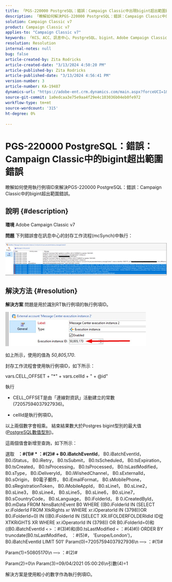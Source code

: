 ```yaml
---
title: 「PGS-220000 PostgreSQL：錯誤：Campaign Classic中出現bigint超出範圍錯誤」
description: 「瞭解如何解決PGS-220000 PostgreSQL：錯誤：Campaign Classic中的bigint超出範圍錯誤」
solution: Campaign Classic v7
product: Campaign Classic v7
applies-to: "Campaign Classic v7"
keywords: 「KCS、ACC、訊息中心、PostgreSQL、bigint、Adobe Campaign Classic v7、PGS-220000、錯誤：bigint超出範圍、疑難排解」
resolution: Resolution
internal-notes: null
bug: false
article-created-by: Zita Rodricks
article-created-date: "3/13/2024 4:50:20 PM"
article-published-by: Zita Rodricks
article-published-date: "3/13/2024 4:56:41 PM"
version-number: 3
article-number: KA-19487
dynamics-url: "https://adobe-ent.crm.dynamics.com/main.aspx?forceUCI=1&pagetype=entityrecord&etn=knowledgearticle&id=f1155bc4-59e1-ee11-904d-6045bd0065b6"
source-git-commit: 1a0edcaa3e75e9aa4f29e4c103036b04eb0fe972
workflow-type: tm+mt
source-wordcount: '315'
ht-degree: 0%

---
```


# PGS-220000 PostgreSQL：錯誤：Campaign Classic中的bigint超出範圍錯誤


瞭解如何使用執行例項ID來解決PGS-220000 PostgreSQL：錯誤：Campaign Classic中的bigint超出範圍錯誤。

## 說明 {#description}


<b>環境</b>
Adobe Campaign Classic v7

<b>問題</b>
下列錯誤會在訊息中心的封存工作流程(mcSynch)中執行：

![](assets/___f3155bc4-59e1-ee11-904d-6045bd0065b6___.png)




## 解決方法 {#resolution}


<b>解決方案</b>
問題是用於識別RT執行例項的執行例項ID。

![](assets/b19e48ed-65d1-ec11-a7b5-00224809c556.png)

如上所示，使用的值為 *50,805,170*.

封存工作流程會使用執行例項ID，如下所示：

vars.CELL_OFFSET + &quot;\*&quot; + vars.cellId + &quot; + @id&quot;

執行

- CELL_OFFSET是由「連線對資訊」活動建立的常數(72057594037927936)。

- cellId是執行例項ID。

以上兩個數字會相乘。 結束結果數大於Postgres bigint型別的最大值([PostgreSQL數值型別](https://www.postgresql.org/docs/10/datatype-numeric.html))。

這兩個值會新增至查詢，如下所示：

選取   <b>：#(1)# \* ：#(2)# + B0.iBatchEventId</b>， B0.iBatchEventId， B0.iStatus， B0.iRetry， B0.tsSubmit， B0.tsScheduled， B0.tsExpiration， B0.tsCreated， B0.tsProcessing， B0.tsProcessed， B0.tsLastModified， B0.sType， B0.iDeliveryId， B0.iWishedChannel， B0.sExternalId， B0.sOrigin， B0電子郵件， B0.iEmailFormat， B0.sMobilePhone， B0.sRegistrationToken， B0.iMobileAppId， B0.sLine1， B0.sLine2， B0.sLine3， B0.sLine4， B0.sLine5， B0.sLine6， B0.sLine7， B0.sCountryCode， B0.sLanguage， B0.iFolderId， B 0.iCreatedById， B0.mData FROM NmsBatchEvent B0 WHERE ((B0.iFolderId IN (SELECT xr.iFolderId FROM XtkRights xr WHERE xr.iOperatorId IN (3798))OR B0.iFolderId=0) IN ((B0.iFolderId IN (SELECT XR.IIFOLDERFOLDERIdId ID從XTKRiGHTS XR WHERE xr.iOperatorId IN (3798)) OR B0.iFolderId=0)和((B0.iBatchEventId `<` `>`  ：#(3)#)和(B0.tsLastModified `<`  ：#(4)#)) ORDER BY truncdate(B0.tsLastModified， ：#(5)#， &#39;Europe/London&#39;)， B0.iBatchEventId LIMIT 501&#39; Param(0)=72057594037927936\n —`>`  ：#(1)#

Param(1)=50805170\n —`>`  ：#(2)#

Param(2)=0\n Param(3)=09/04/2021 05:00:26\n引數(4)=1

解決方案是使用較小的數字作為執行例項ID。
